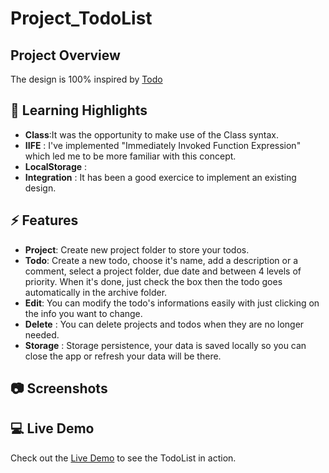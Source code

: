 # Project_TodoList

## Project Overview
The design is 100% inspired by [Todo](https://todoist.com/)

## 🚀 Learning Highlights
- **Class**:It was the opportunity to make use of the Class syntax.
- **IIFE** : I've implemented "Immediately Invoked Function Expression" which led me to be more familiar with this concept.
- **LocalStorage** :
- **Integration** : It has been a good exercice to implement an existing design.

## ⚡️ Features
- **Project**: Create new project folder to store your todos.
- **Todo**: Create a new todo, choose it's name, add a description or a comment, select a project folder, due date and between 4 levels of priority. When it's done, just check the box then the todo goes automatically in the archive folder.
- **Edit**: You can modify the todo's informations easily with just clicking on the info you want to change.
- **Delete** : You can delete projects and todos when they are no longer needed.
- **Storage** : Storage persistence, your data is saved locally so you can close the app or refresh your data will be there.
  
## 📷 Screenshots


## 💻 Live Demo
Check out the [Live Demo]() to see the TodoList in action.
